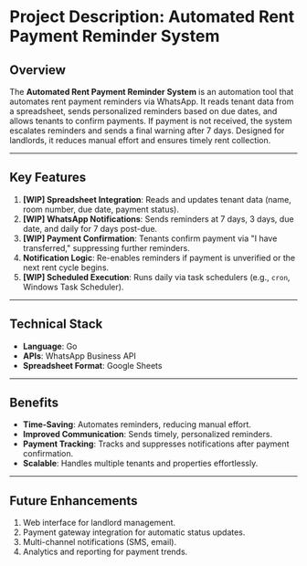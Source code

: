 # **Project Description: Automated Rent Payment Reminder System**

## **Overview**

The **Automated Rent Payment Reminder System** is an automation tool that automates rent payment reminders via WhatsApp. It reads tenant data from a spreadsheet, sends personalized reminders based on due dates, and allows tenants to confirm payments. If payment is not received, the system escalates reminders and sends a final warning after 7 days. Designed for landlords, it reduces manual effort and ensures timely rent collection.

---

## **Key Features**

1. **[WIP] Spreadsheet Integration**: Reads and updates tenant data (name, room number, due date, payment status).
2. **[WIP] WhatsApp Notifications**: Sends reminders at 7 days, 3 days, due date, and daily for 7 days post-due.
3. **[WIP] Payment Confirmation**: Tenants confirm payment via "I have transferred," suppressing further reminders.
4. **Notification Logic**: Re-enables reminders if payment is unverified or the next rent cycle begins.
5. **[WIP] Scheduled Execution**: Runs daily via task schedulers (e.g., `cron`, Windows Task Scheduler).

---

## **Technical Stack**

- **Language**: Go
- **APIs**: WhatsApp Business API
- **Spreadsheet Format**: Google Sheets

---

## **Benefits**

- **Time-Saving**: Automates reminders, reducing manual effort.
- **Improved Communication**: Sends timely, personalized reminders.
- **Payment Tracking**: Tracks and suppresses notifications after payment confirmation.
- **Scalable**: Handles multiple tenants and properties effortlessly.

---

## **Future Enhancements**

1. Web interface for landlord management.
2. Payment gateway integration for automatic status updates.
3. Multi-channel notifications (SMS, email).
4. Analytics and reporting for payment trends.
